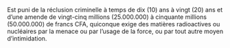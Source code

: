 Est puni de la réclusion criminelle à temps de dix (10) ans à vingt (20) ans et d’une amende de vingt-cinq millions (25.000.000) à cinquante millions (50.000.000) de francs CFA, quiconque exige des matières radioactives ou nucléaires par la menace ou par l’usage de la force, ou par tout autre moyen d’intimidation.